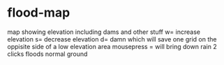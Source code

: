 # flood-map
map showing elevation including dams and other stuff
w= increase elevation
s= decrease elevation
d= damn which will save one grid on the oppisite side of a low elevation area
mousepress = will bring down rain 2 clicks floods normal ground
